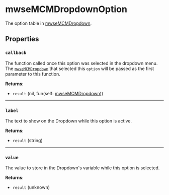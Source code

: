 # mwseMCMDropdownOption
<div class="search_terms" style="display: none">mwsemcmdropdownoption</div>

<!---
	This file is autogenerated. Do not edit this file manually. Your changes will be ignored.
	More information: https://github.com/MWSE/MWSE/tree/master/docs
-->

The option table in [mwseMCMDropdown](./mwseMCMDropdown.md#options).

## Properties

### `callback`
<div class="search_terms" style="display: none">callback</div>

The function called once this option was selected in the dropdown menu. The [`mwseMCMDropdown`](./mwseMCMDropdown.md) that selected this `option` will be passed as the first parameter to this function.

**Returns**:

* `result` (nil, fun(self: [mwseMCMDropdown](../types/mwseMCMDropdown.md)))

***

### `label`
<div class="search_terms" style="display: none">label</div>

The text to show on the Dropdown while this option is active.

**Returns**:

* `result` (string)

***

### `value`
<div class="search_terms" style="display: none">value</div>

The value to store in the Dropdown's variable while this option is selected.

**Returns**:

* `result` (unknown)

